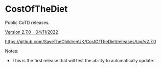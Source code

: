 # CostOfTheDiet

Public CoTD releases.

[Version 2.7.0 - 04/11/2022](https://github.com/SaveTheChildrenUK/CostOfTheDiet/releases/download/v2.7.0/Cost-of-The-Diet-Setup-2.7.0.exe)

https://github.com/SaveTheChildrenUK/CostOfTheDiet/releases/tag/v2.7.0

Notes:
- This is the first release that will test the ability to automatically update. 
